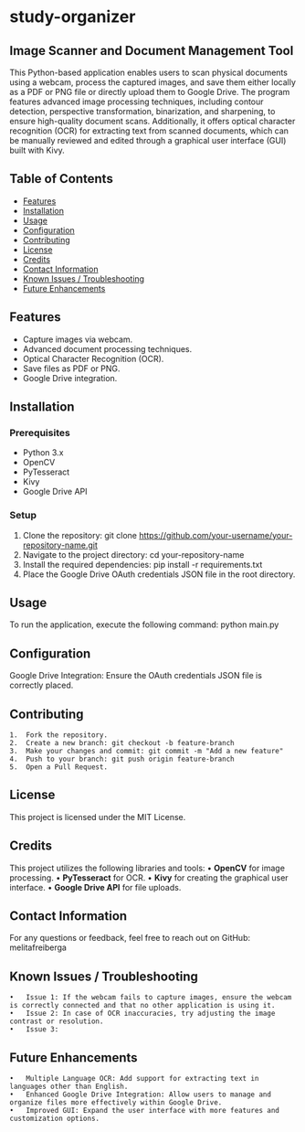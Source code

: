 # study-organizer
## Image Scanner and Document Management Tool
This Python-based application enables users to scan physical documents using a webcam, process the captured images, and save them either locally as a PDF or PNG file or directly upload them to Google Drive. The program features advanced image processing techniques, including contour detection, perspective transformation, binarization, and sharpening, to ensure high-quality document scans. Additionally, it offers optical character recognition (OCR) for extracting text from scanned documents, which can be manually reviewed and edited through a graphical user interface (GUI) built with Kivy.

## Table of Contents
- [Features](#features)
- [Installation](#installation)
- [Usage](#usage)
- [Configuration](#configuration)
- [Contributing](#contributing)
- [License](#license)
- [Credits](#credits)
- [Contact Information](#contact-information)
- [Known Issues / Troubleshooting](#known-issues--troubleshooting)
- [Future Enhancements](#future-enhancements)

## Features
- Capture images via webcam.
- Advanced document processing techniques.
- Optical Character Recognition (OCR).
- Save files as PDF or PNG.
- Google Drive integration.

## Installation
### Prerequisites
- Python 3.x
- OpenCV
- PyTesseract
- Kivy
- Google Drive API

### Setup
1. Clone the repository: git clone https://github.com/your-username/your-repository-name.git
2. Navigate to the project directory: cd your-repository-name
3. Install the required dependencies: pip install -r requirements.txt
4. Place the Google Drive OAuth credentials JSON file in the root directory.

## Usage
To run the application, execute the following command: python main.py

## Configuration
Google Drive Integration: Ensure the OAuth credentials JSON file is correctly placed.

## Contributing
	1.	Fork the repository.
	2.	Create a new branch: git checkout -b feature-branch
	3.	Make your changes and commit: git commit -m "Add a new feature"
 	4.	Push to your branch: git push origin feature-branch
	5.	Open a Pull Request.

## License
This project is licensed under the MIT License.

## Credits
This project utilizes the following libraries and tools:
	•	**OpenCV** for image processing.
	•	**PyTesseract** for OCR.
	•	**Kivy** for creating the graphical user interface.
	•	**Google Drive API** for file uploads.

## Contact Information
For any questions or feedback, feel free to reach out on GitHub: melitafreiberga

## Known Issues / Troubleshooting
	•	Issue 1: If the webcam fails to capture images, ensure the webcam is correctly connected and that no other application is using it.
	•	Issue 2: In case of OCR inaccuracies, try adjusting the image contrast or resolution.
	•	Issue 3: 
 
## Future Enhancements
	•	Multiple Language OCR: Add support for extracting text in languages other than English.
	•	Enhanced Google Drive Integration: Allow users to manage and organize files more effectively within Google Drive.
	•	Improved GUI: Expand the user interface with more features and customization options.
